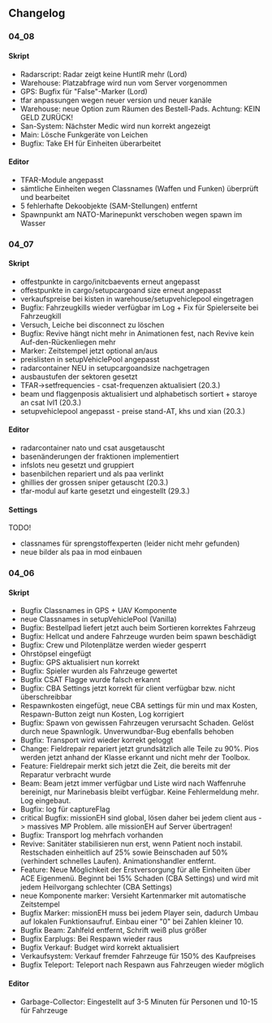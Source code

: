 ﻿## Changelog

### 04_08
#### Skript
- Radarscript: Radar zeigt keine HuntIR mehr (Lord)
- Warehouse: Platzabfrage wird nun vom Server vorgenommen
- GPS: Bugfix für "False"-Marker (Lord)
- tfar anpassungen wegen neuer version und neuer kanäle
- Warehouse: neue Option zum Räumen des Bestell-Pads. Achtung: KEIN GELD ZURÜCK!
- San-System: Nächster Medic wird nun korrekt angezeigt
- Main: Lösche Funkgeräte von Leichen
- Bugfix: Take EH für Einheiten überarbeitet

#### Editor
- TFAR-Module angepasst
- sämtliche Einheiten wegen Classnames (Waffen und Funken) überprüft und bearbeitet
- 5 fehlerhafte Dekoobjekte (SAM-Stellungen) entfernt
- Spawnpunkt am NATO-Marinepunkt verschoben wegen spawn im Wasser


### 04_07
#### Skript
- offestpunkte in cargo/initcbaevents erneut angepasst
- offestpunkte in cargo/setupcargoand size erneut angepasst
- verkaufspreise bei kisten in warehouse/setupvehiclepool eingetragen
- Bugfix: Fahrzeugkills wieder verfügbar im Log + Fix für Spielerseite bei Fahrzeugkill
- Versuch, Leiche bei disconnect zu löschen
- Bugfix: Revive hängt nicht mehr in Animationen fest, nach Revive kein Auf-den-Rückenliegen mehr
- Marker: Zeitstempel jetzt optional an/aus
- preislisten in setupVehiclePool angepasst
- radarcontainer NEU in setupcargoandsize nachgetragen
- ausbaustufen der sektoren gesetzt
- TFAR->setfrequencies - csat-frequenzen aktualisiert (20.3.)
- beam und flaggenposis aktualisiert und alphabetisch sortiert + staroye an csat lvl1 (20.3.)
- setupvehiclepool angepasst - preise stand-AT, khs und xian (20.3.)

#### Editor
- radarcontainer nato und csat ausgetauscht
- basenänderungen der fraktionen implementiert
- infslots neu gesetzt und gruppiert
- basenbilchen repariert und als paa verlinkt
- ghillies der grossen sniper getauscht (20.3.)
- tfar-modul auf karte gesetzt und eingestellt (29.3.)


#### Settings
TODO! 
- classnames für sprengstoffexperten (leider nicht mehr gefunden)
- neue bilder als paa in mod einbauen

### 04_06
#### Skript
- Bugfix Classnames in GPS + UAV Komponente
- neue Classnames in setupVehiclePool (Vanilla)
- Bugfix: Bestellpad liefert jetzt auch beim Sortieren korrektes Fahrzeug
- Bugfix: Hellcat und andere Fahrzeuge wurden beim spawn beschädigt
- Bugfix: Crew und Pilotenplätze werden wieder gesperrt
- Ohrstöpsel eingefügt
- Bugfix: GPS aktualisiert nun korrekt
- Bugfix: Spieler wurden als Fahrzeuge gewertet
- Bugfix CSAT Flagge wurde falsch erkannt
- Bugfix: CBA Settings jetzt korrekt für client verfügbar bzw. nicht überschreibbar
- Respawnkosten eingefügt, neue CBA settings für min und max Kosten, Respawn-Button zeigt nun Kosten, Log korrigiert
- Bugfix: Spawn von gewissen Fahrzeugen verursacht Schaden. Gelöst durch neue Spawnlogik. Unverwundbar-Bug ebenfalls behoben
- Bugfix: Transport wird wieder korrekt geloggt
- Change: Fieldrepair repariert jetzt grundsätzlich alle Teile zu 90%. Pios werden jetzt anhand der Klasse erkannt und nicht mehr der Toolbox.
- Feature: Fieldrepair merkt sich jetzt die Zeit, die bereits mit der Reparatur verbracht wurde
- Beam: Beam jetzt immer verfügbar und Liste wird nach Waffenruhe bereinigt, nur Marinebasis bleibt verfügbar. Keine Fehlermeldung mehr. Log eingebaut.
- Bugfix: log für captureFlag
- critical Bugfix: missionEH sind global, lösen daher bei jedem client aus -> massives MP Problem. alle missionEH auf Server übertragen!
- Bugfix: Transport log mehrfach vorhanden
- Revive: Sanitäter stabilisieren nun erst, wenn Patient noch instabil. Restschaden einheitlich auf 25% sowie Beinschaden auf 50% (verhindert schnelles Laufen). Animationshandler entfernt.
- Feature: Neue Möglichkeit der Erstversorgung für alle Einheiten über ACE Eigenmenü. Beginnt bei 15% Schaden (CBA Settings) und wird mit jedem Heilvorgang schlechter (CBA Settings)
- neue Komponente marker: Versieht Kartenmarker mit automatische Zeitstempel
- Bugfix Marker: missionEH muss bei jedem Player sein, dadurch Umbau auf lokalen Funktionsaufruf. Einbau einer "0" bei Zahlen kleiner 10.
- Bugfix Beam: Zahlfeld entfernt, Schrift weiß plus größer
- Bugfix Earplugs: Bei Respawn wieder raus
- Bugfix Verkauf: Budget wird korrekt aktualisiert
- Verkaufsystem: Verkauf fremder Fahrzeuge für 150% des Kaufpreises
- Bugfix Teleport: Teleport nach Respawn aus Fahrzeugen wieder möglich 

#### Editor
- Garbage-Collector: Eingestellt auf 3-5 Minuten für Personen und 10-15 für Fahrzeuge